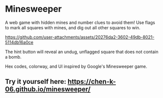 # Minesweeper
A web game with hidden mines and number clues to avoid them! Use flags to mark all squares with mines, and dig out all other squares to win. 

https://github.com/user-attachments/assets/20276da2-3602-49db-8021-5114db16a0ce

The hint button will reveal an undug, unflagged square that does not contain a bomb. 

Hex codes, colorway, and UI inspired by Google's Minesweeper game.

## Try it yourself here: https://chen-k-06.github.io/minesweeper/
